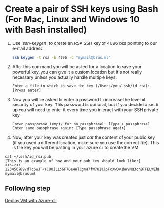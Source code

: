 # Create a pair of SSH keys using Bash (For Mac, Linux and Windows 10 with Bash installed)

1. Use *'ssh-keygen'* to create an RSA SSH key of 4096 bits pointing to our e-mail address.

    ```bash
    ssh-keygen -t rsa -b 4096 -C "mymail@brus.ml"
    ```

1. After this command you will be asked for a location to save your powerful key, you can give it a custom location but it's not really necessary unless you actually handle multiple keys.

    ```Shell
    Enter a file in which to save the key (/Users/you/.ssh/id_rsa): [Press enter]
    ```

1. Now you will be asked to enter a password to increase the level of security of your key. This password is optional, but if you decide to set it up you will need to enter it every time you interact with your SSH private key:

    ```Shell
    Enter passphrase (empty for no passphrase): [Type a passphrase]
    Enter same passphrase again: [Type passphrase again]
    ```

1. Now, after your key was created just *cat* the content of your public key (if you used a different location, make sure you use the correct file). This is the key you will be pasting in your azure cli to create the VM.

```Shell
cat ~/.ssh/id_rsa.pub
[This is an example of how and your pub key should look like:]
ssh-rsa 123456789/dTc6wJT+YCOUiLLS6F7Ge4WlCgmH7fW7UIUJpFcXwDv1bWVMQ3chBFFELWEhEjCqX7HAVoSjEF8oAwM0Ik5p6y66J420eeOGBLHkyV+nBiV0F5WVRKFS5Az1rZy8x/1usbMms/skMnS5Int9QcGIIA9g7Ws9xg28/2XA5IUPUZ0kIKbuSv7bAIqrHaH7WXzUeLeOjUIeW34d9WO52kNqiITjyW1D7kThXKtgS9Y5TEie5MuP8plzz+mBID59EFmdEhBK7QquuT6axXXXXXXXXXXXXXZ1rvoysOHxhDvzVWRuc623pV8PPjiBHiu1Y1T mymail@brus.ml
```

## Following step

[Deploy VM with Azure-cli](02-deploy-vm.md)